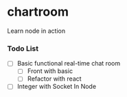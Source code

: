 # chartroom
Learn node in action

### Todo List

- [ ] Basic functional real-time chat room
    - [ ] Front with basic
    - [ ] Refactor with react
- [ ] Integer with Socket In Node
